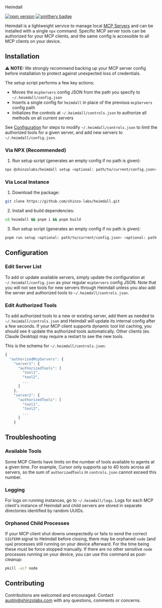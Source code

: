 Heimdall

[![npm version](https://badge.fury.io/js/@shinzolabs%2Fheimdall.svg)](https://badge.fury.io/js/@shinzolabs%2Fheimdall)
[![smithery badge](https://smithery.ai/badge/@shinzo-labs/heimdall)](https://smithery.ai/server/@shinzo-labs/heimdall)

Heimdall is a lightweight service to manage local [MCP Servers]((https://modelcontextprotocol.io/introduction)) and can be installed with a single `npx` command. Specific MCP server tools can be authorized for your MCP clients, and the same config is accessible to all MCP clients on your device.

## Installation

⚠️ <strong>NOTE:</strong> We strongly recommend backing up your MCP server config before installation to protect against unexpected loss of credentials.

The setup script performs a few key actions:
- Moves the `mcpServers` config JSON from the path you specify to `~/.heimdall/config.json`
- Inserts a single config for `heimdall` in place of the previous `mcpServers` config path
- Initializes the controls at `~/.heimdall/controls.json` to authorize all methods on all current servers

See [Configuration](#configuration) for steps to modify `~/.heimdall/controls.json` to limit the authorized tools for a given server, and add new servers to `~/.heimdall/config.json`.

### Via NPX (Recommended)

1. Run setup script (generates an empty config if no path is given):
```bash
npx @shinzolabs/heimdall setup <optional: path/to/current/config.json>
```

### Via Local Instance

1. Download the package:
```bash
git clone https://github.com/shinzo-labs/heimdall.git
```

2. Install and build dependencies:
```bash
cd heimdall && pnpm i && pnpm build
```

3. Run setup script (generates an empty config if no path is given):
```bash
pnpm run setup <optional: path/to/current/config.json> <optional: path to local Heimdall instance\'s `index.js` file, ex. `/path/to/local/heimdall/dist/index.js`>
```

## Configuration

### Edit Server List

To add or update available servers, simply update the configuration at `~/.heimdall/config.json` as your regular `mcpServers` config JSON. Note that you will not see tools for new servers through Heimdall unless you also add the server and authorized tools to `~/.heimdall/controls.json`.

### Edit Authorized Tools

To add authorized tools to a new or existing server, add them as needed to `~/.heimdall/controls.json` and Heimdall will update its internal config after a few seconds. If your MCP client supports dynamic tool list caching, you should see it update the authorized tools automatically. Other clients (ex. Claude Desktop) may require a restart to see the new tools.

This is the schema for `~/.heimdall/controls.json`:
```javascript
{
  "authorizedMcpServers": {
    "server1": {
      "authorizedTools": [
        "tool1",
        "tool2",
        ...
      ]
    },
    "server2": {
      "authorizedTools": [
        "tool1",
        "tool2",
        ...
      ]
    }
```

## Troubleshooting

### Available Tools

Some MCP Clients have limits on the number of tools available to agents at a given time. For example, Cursor only supports up to 40 tools across all servers, so the sum of `authorizedTools` in `controls.json` cannot exceed this number.

### Logging

For logs on running instances, go to `~/.heimdall/logs`. Logs for each MCP client's instance of Heimdall and child servers are stored in separate directories identified by random UUIDs.

### Orphaned Child Processes

If your MCP client shut downs unexpectedly or fails to send the correct `SIGTERM` signal to Heimdall before closing, there may be orphaned `node` (and `npm`) processes still running on your device afterward. For the time being these must be force stopped manually. If there are no other sensitive `node` processes running on your device, you can use this command as post-cleanup:
```bash
pkill -aif node
```

## Contributing

Contributions are welcomed and encouraged. Contact austin@shinzolabs.com with any questions, comments or concerns.
